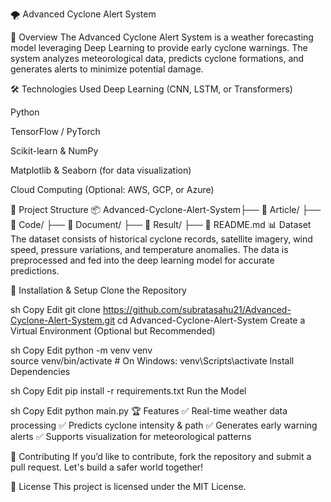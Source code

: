 🌪️ Advanced Cyclone Alert System

📌 Overview
The Advanced Cyclone Alert System is a weather forecasting model leveraging Deep Learning to provide early cyclone warnings. The system analyzes meteorological data, predicts cyclone formations, and generates alerts to minimize potential damage.

🛠️ Technologies Used
Deep Learning (CNN, LSTM, or Transformers)

Python

TensorFlow / PyTorch

Scikit-learn & NumPy

Matplotlib & Seaborn (for data visualization)

Cloud Computing (Optional: AWS, GCP, or Azure)

📂 Project Structure
📦 Advanced-Cyclone-Alert-System├── 📁 Article/               ├── 📁 Code/             ├── 📁 Document/            ├── 📁 Result/          ├── 📄 README.md
📊 Dataset
The dataset consists of historical cyclone records, satellite imagery, wind speed, pressure variations, and temperature anomalies. The data is preprocessed and fed into the deep learning model for accurate predictions.

🚀 Installation & Setup
Clone the Repository

sh
Copy
Edit
git clone https://github.com/subratasahu21/Advanced-Cyclone-Alert-System.git
cd Advanced-Cyclone-Alert-System
Create a Virtual Environment (Optional but Recommended)

sh
Copy
Edit
python -m venv venv  
source venv/bin/activate   # On Windows: venv\Scripts\activate
Install Dependencies

sh
Copy
Edit
pip install -r requirements.txt
Run the Model

sh
Copy
Edit
python main.py
🏆 Features
✅ Real-time weather data processing
✅ Predicts cyclone intensity & path
✅ Generates early warning alerts
✅ Supports visualization for meteorological patterns

🤝 Contributing
If you’d like to contribute, fork the repository and submit a pull request. Let's build a safer world together!

📜 License
This project is licensed under the MIT License.
